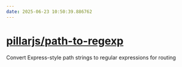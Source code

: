 ```yaml
---
date: 2025-06-23 10:50:39.886762
---
```


# [pillarjs/path-to-regexp](https://github.com/pillarjs/path-to-regexp)

Convert Express-style path strings to regular expressions for routing